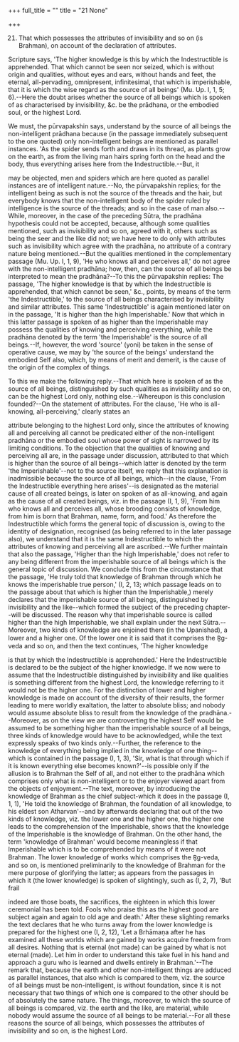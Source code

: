 +++
full_title = ""
title = "21 None"

+++


21. That which possesses the attributes of invisibility and so on (is Brahman), on account of the declaration of attributes.

Scripture says, 'The higher knowledge is this by which the Indestructible is apprehended. That which cannot be seen nor seized, which is without origin and qualities, without eyes and ears, without hands and feet, the eternal, all-pervading, omnipresent, infinitesimal, that which is imperishable, that it is which the wise regard as the source of all beings' (Mu. Up. I, 1, 5; 6).--Here the doubt arises whether the source of all beings which is spoken of as characterised by invisibility, &c. be the prādhana, or the embodied soul, or the highest Lord.

We must, the pūrvapakshin says, understand by the source of all beings the non-intelligent prādhana because (in the passage immediately subsequent to the one quoted) only non-intelligent beings are mentioned as parallel instances. 'As the spider sends forth and draws in its thread, as plants grow on the earth, as from the living man hairs spring forth on the head and the body, thus everything arises here from the Indestructible.--But, it

may be objected, men and spiders which are here quoted as parallel instances are of intelligent nature.--No, the pūrvapakshin replies; for the intelligent being as such is not the source of the threads and the hair, but everybody knows that the non-intelligent body of the spider ruled by intelligence is the source of the threads; and so in the case of man also.--While, moreover, in the case of the preceding Sūtra, the pradhāna hypothesis could not be accepted, because, although some qualities mentioned, such as invisibility and so on, agreed with it, others such as being the seer and the like did not; we have here to do only with attributes such as invisibility which agree with the pradhāna, no attribute of a contrary nature being mentioned.--But the qualities mentioned in the complementary passage (Mu. Up. I, 1, 9), 'He who knows all and perceives all,' do not agree with the non-intelligent pradhāna; how, then, can the source of all beings be interpreted to mean the pradhāna?--To this the pūrvapakshin replies: The passage, 'The higher knowledge is that by which the Indestructible is apprehended, that which cannot be seen,' &c., points, by means of the term 'the Indestructible,' to the source of all beings characterised by invisibility and similar attributes. This same 'Indestructible' is again mentioned later on in the passage, 'It is higher than the high Imperishable.' Now that which in this latter passage is spoken of as higher than the Imperishable may possess the qualities of knowing and perceiving everything, while the pradhāna denoted by the term 'the Imperishable' is the source of all beings.--If, however, the word 'source' (yoni) be taken in the sense of operative cause, we may by 'the source of the beings' understand the embodied Self also, which, by means of merit and demerit, is the cause of the origin of the complex of things.

To this we make the following reply.--That which here is spoken of as the source of all beings, distinguished by such qualities as invisibility and so on, can be the highest Lord only, nothing else.--Whereupon is this conclusion founded?--On the statement of attributes. For the clause, 'He who is all-knowing, all-perceiving,' clearly states an

attribute belonging to the highest Lord only, since the attributes of knowing all and perceiving all cannot be predicated either of the non-intelligent pradhāna or the embodied soul whose power of sight is narrowed by its limiting conditions. To the objection that the qualities of knowing and perceiving all are, in the passage under discussion, attributed to that which is higher than the source of all beings--which latter is denoted by the term 'the Imperishable'--not to the source itself, we reply that this explanation is inadmissible because the source of all beings, which--in the clause, 'From the Indestructible everything here arises'--is designated as the material cause of all created beings, is later on spoken of as all-knowing, and again as the cause of all created beings, viz. in the passage (I, 1, 9), 'From him who knows all and perceives all, whose brooding consists of knowledge, from him is born that Brahman, name, form, and food.' As therefore the Indestructible which forms the general topic of discussion is, owing to the identity of designation, recognised (as being referred to in the later passage also), we understand that it is the same Indestructible to which the attributes of knowing and perceiving all are ascribed.--We further maintain that also the passage, 'Higher than the high Imperishable,' does not refer to any being different from the imperishable source of all beings which is the general topic of discussion. We conclude this from the circumstance that the passage, 'He truly told that knowledge of Brahman through which he knows the imperishable true person,' (I, 2, 13; which passage leads on to the passage about that which is higher than the Imperishable,) merely declares that the imperishable source of all beings, distinguished by invisibility and the like--which formed the subject of the preceding chapter--will be discussed. The reason why that imperishable source is called higher than the high Imperishable, we shall explain under the next Sūtra.--Moreover, two kinds of knowledge are enjoined there (in the Upanishad), a lower and a higher one. Of the lower one it is said that it comprises the R̥g-veda and so on, and then the text continues, 'The higher knowledge

is that by which the Indestructible is apprehended.' Here the Indestructible is declared to be the subject of the higher knowledge. If we now were to assume that the Indestructible distinguished by invisibility and like qualities is something different from the highest Lord, the knowledge referring to it would not be the higher one. For the distinction of lower and higher knowledge is made on account of the diversity of their results, the former leading to mere worldly exaltation, the latter to absolute bliss; and nobody would assume absolute bliss to result from the knowledge of the pradhāna.--Moreover, as on the view we are controverting the highest Self would be assumed to be something higher than the imperishable source of all beings, three kinds of knowledge would have to be acknowledged, while the text expressly speaks of two kinds only.--Further, the reference to the knowledge of everything being implied in the knowledge of one thing--which is contained in the passage (I, 1, 3), 'Sir, what is that through which if it is known everything else becomes known?'--is possible only if the allusion is to Brahman the Self of all, and not either to the pradhāna which comprises only what is non-intelligent or to the enjoyer viewed apart from the objects of enjoyment.--The text, moreover, by introducing the knowledge of Brahman as the chief subject-which it does in the passage (I, 1, 1), 'He told the knowledge of Brahman, the foundation of all knowledge, to his eldest son Atharvan'--and by afterwards declaring that out of the two kinds of knowledge, viz. the lower one and the higher one, the higher one leads to the comprehension of the Imperishable, shows that the knowledge of the Imperishable is the knowledge of Brahman. On the other hand, the term 'knowledge of Brahman' would become meaningless if that Imperishable which is to be comprehended by means of it were not Brahman. The lower knowledge of works which comprises the R̥g-veda, and so on, is mentioned preliminarily to the knowledge of Brahman for the mere purpose of glorifying the latter; as appears from the passages in which it (the lower knowledge) is spoken of slightingly, such as (I, 2, 7), 'But frail

indeed are those boats, the sacrifices, the eighteen in which this lower ceremonial has been told. Fools who praise this as the highest good are subject again and again to old age and death.' After these slighting remarks the text declares that he who turns away from the lower knowledge is prepared for the highest one (I, 2, 12), 'Let a Brhāmaṇa after he has examined all these worlds which are gained by works acquire freedom from all desires. Nothing that is eternal (not made) can be gained by what is not eternal (made). Let him in order to understand this take fuel in his hand and approach a guru who is learned and dwells entirely in Brahman.'--The remark that, because the earth and other non-intelligent things are adduced as parallel instances, that also which is compared to them, viz. the source of all beings must be non-intelligent, is without foundation, since it is not necessary that two things of which one is compared to the other should be of absolutely the same nature. The things, moreover, to which the source of all beings is compared, viz. the earth and the like, are material, while nobody would assume the source of all beings to be material.--For all these reasons the source of all beings, which possesses the attributes of invisibility and so on, is the highest Lord.


